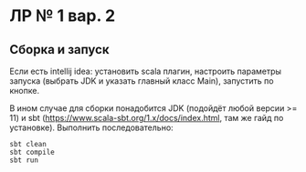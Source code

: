 # ЛР № 1 вар. 2 

## Сборка и запуск

Если есть intellij idea: установить scala плагин, настроить параметры запуска (выбрать JDK и указать главный класс Main), запустить по кнопке.

В ином случае для сборки понадобится JDK (подойдёт любой версии >= 11) и sbt (https://www.scala-sbt.org/1.x/docs/index.html, там же гайд по установке).
Выполнить последовательно:
```
sbt clean
sbt compile
sbt run
```

